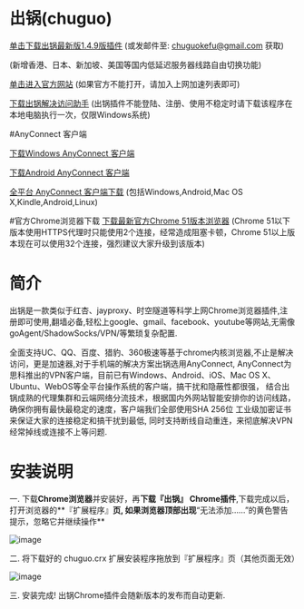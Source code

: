 # 出锅(chuguo)

[单击下载出锅最新版1.4.9版插件](http://7xrvud.dl1.z0.glb.clouddn.com/chuguo_v1.4.9.crx) (或发邮件至: chuguokefu@gmail.com 获取)

(新增香港、日本、新加坡、美国等国内低延迟服务器线路自由切换功能)

[单击进入官方网站](http://chuguo.space/home/invite.html?code=77db427309a3eeb4) (如果官方不能打开，请加入上网加速列表即可)


[下载出锅解决访问助手](http://7xrvud.dl1.z0.glb.clouddn.com/chuguo_helper.zip) 
(出锅插件不能登陆、注册、使用不稳定时请下载该程序在本地电脑执行一次，仅限Windows系统)

#AnyConnect 客户端

[下载Windows AnyConnect 客户端](http://dl.xxshe.com/cisco_anyconnect/anyconnect-win-4.2.04018-pre-deploy-k9.msi)

[下载Android AnyConnect 客户端](http://dl.xxshe.com/cisco_anyconnect/anyconnect.vpn.android.avf-4.0.01287.apk)

[全平台 AnyConnect 客户端下载](https://cnlic.com/share/client.html) (包括Windows,Android,Mac OS X,Kindle,Android,Linux)

#官方Chrome浏览器下载
[下载最新官方Chrome 51版本浏览器](http://pan.baidu.com/s/1bp2YIa7)
(Chrome 51以下版本使用HTTPS代理时只能使用2个连接，经常造成阻塞卡顿，Chrome 51以上版本现在可以使用32个连接，强烈建议大家升级到该版本)


# 简介

出锅是一款类似于红杏、jayproxy、时空隧道等科学上网Chrome浏览器插件,注册即可使用,翻墙必备,轻松上google、gmail、facebook、youtube等网站,无需像goAgent/ShadowSocks/VPN/等繁琐复杂配置.

全面支持UC、QQ、百度、猎豹、360极速等基于chrome内核浏览器,不止是解决访问，更是加速器,对于手机端的解决方案出锅选用AnyConnect, AnyConnect为思科推出的VPN客户端，目前已有Windows、Android、iOS、Mac OS X、Ubuntu、WebOS等全平台操作系统的客户端，搞干扰和隐蔽性都很强，
结合出锅成熟的代理集群和云端网络分流技术，根据国内外网站智能安排你的访问线路，确保你拥有最快最稳定的速度，客户端我们全部使用SHA 256位
工业级加密证书来保证大家的连接稳定和搞干扰到最低, 同时支持断线自动重连，来彻底解决VPN经常掉线或连接不上等问题.

# 安装说明

一. 下载**Chrome浏览器**并安装好，再**下载『出锅』 Chrome插件**,下载完成以后，打开浏览器的**『扩展程序』**页, 如果浏览器顶部出现**“无法添加……”的黄色警告提示，忽略它并继续操作**

![image](https://raw.githubusercontent.com/chuguofan/chuguo/master/chrome_step_1.png)

二. 将下载好的 chuguo.crx 扩展安装程序拖放到『扩展程序』页（其他页面无效）

![image](https://raw.githubusercontent.com/chuguofan/chuguo/master/chrome_step_2.png)

三. 安装完成! 出锅Chrome插件会随新版本的发布而自动更新.
